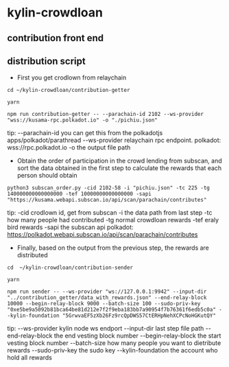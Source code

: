 # kylin-crowdloan

## contribution front end


## distribution script
- First you get crodlown from relaychain

`cd ~/kylin-crowdloan/contribution-getter`    

`yarn`    

`npm run contribution-getter -- --parachain-id 2102 --ws-provider "wss://kusama-rpc.polkadot.io" -o "./pichiu.json"`

tip:
--parachain-id you can get this from the polkadotjs apps/polkadot/parathread
--ws-provider  relaychain rpc endpoint. polkadot: wss://rpc.polkadot.io
-o the output file path


- Obtain the order of participation in the crowd lending from subscan, and sort the data obtained in the first step to calculate the rewards that each person should obtain

`python3 subscan_order.py -cid 2102-58 -i "pichiu.json" -tc 225 -tg 140000000000000000 -tef 10000000000000000 -sapi "https://kusama.webapi.subscan.io/api/scan/parachain/contributes"`

tip:
-cid  crodlown id, get from subscan
-i the data path from last step
-tc how many people had contributed
-tg normal crowdloan rewards
-tef eraly bird rewards
-sapi the subscan api polkadot: https://polkadot.webapi.subscan.io/api/scan/parachain/contributes


- Finally, based on the output from the previous step, the rewards are distributed

`cd  ~/kylin-crowdloan/contribution-sender`    

`yarn`    

`npm run sender -- --ws-provider "ws://127.0.0.1:9942" --input-dir "../contribution_getter/data_with_rewards.json" --end-relay-block 10000 --begin-relay-block 9000 --batch-size 100 --sudo-priv-key "0xe5be9a5092b81bca64be81d212e7f2f9eba183bb7a90954f7b76361f6edb5c0a" --kylin-foundation "5GrwvaEF5zXb26Fz9rcQpDWS57CtERHpNehXCPcNoHGKutQY"`

tip:
--ws-provider  kylin node ws endport
--input-dir  last step file path
--end-relay-block   the end vesting block number
--begin-relay-block the start vesting block number
--batch-size how many people you want to dietribute rewards
--sudo-priv-key  the sudo key
--kylin-foundation the account who hold all rewards

